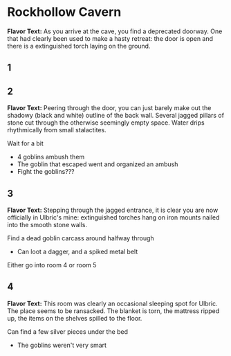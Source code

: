 # Rockhollow Cavern

**Flavor Text:**
As you arrive at the cave, you find a deprecated doorway. One that had clearly
been used to make a hasty retreat: the door is open and there is a extinguished
torch laying on the ground.

## 1

## 2

**Flavor Text:**
Peering through the door, you can just barely make out the shadowy (black and
white) outline of the back wall. Several jagged pillars of stone cut through
the otherwise seemingly empty space. Water drips rhythmically from small
stalactites.

Wait for a bit
- 4 goblins ambush them
- The goblin that escaped went and organized an ambush
- Fight the goblins???

## 3

**Flavor Text:**
Stepping through the jagged entrance, it is clear you are now officially in
Ulbric's mine: extinguished torches hang on iron mounts nailed into the smooth
stone walls.

Find a dead goblin carcass around halfway through
- Can loot a dagger, and a spiked metal belt

Either go into room 4 or room 5

## 4

**Flavor Text:**
This room was clearly an occasional sleeping spot for Ulbric. The place seems
to be ransacked. The blanket is torn, the mattress ripped up, the items on the
shelves spilled to the floor.

Can find a few silver pieces under the bed
- The goblins weren't very smart
